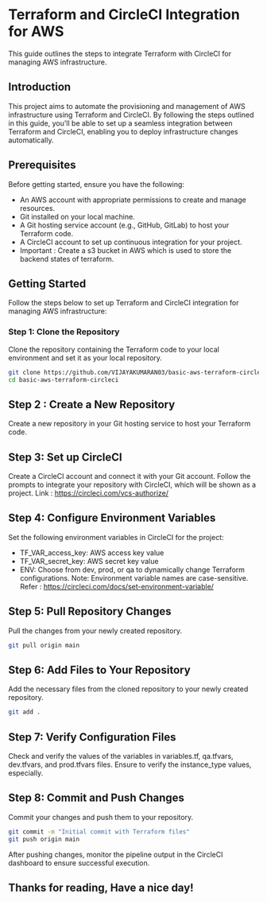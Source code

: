 # Terraform and CircleCI Integration for AWS

This guide outlines the steps to integrate Terraform with CircleCI for managing AWS infrastructure.

## Introduction

This project aims to automate the provisioning and management of AWS infrastructure using Terraform and CircleCI. By following the steps outlined in this guide, you'll be able to set up a seamless integration between Terraform and CircleCI, enabling you to deploy infrastructure changes automatically.

## Prerequisites

Before getting started, ensure you have the following:

- An AWS account with appropriate permissions to create and manage resources.
- Git installed on your local machine.
- A Git hosting service account (e.g., GitHub, GitLab) to host your Terraform code.
- A CircleCI account to set up continuous integration for your project.
- Important : Create a s3 bucket in AWS which is used to store the backend states of terraform.

## Getting Started

Follow the steps below to set up Terraform and CircleCI integration for managing AWS infrastructure:

### Step 1: Clone the Repository

Clone the repository containing the Terraform code to your local environment and set it as your local repository.

```bash
git clone https://github.com/VIJAYAKUMARAN03/basic-aws-terraform-circleci.git
cd basic-aws-terraform-circleci
```

## Step 2 : Create a New Repository
Create a new repository in your Git hosting service to host your Terraform code.

## Step 3: Set up CircleCI
Create a CircleCI account and connect it with your Git account. Follow the prompts to integrate your repository with CircleCI, which will be shown as a project.
Link : https://circleci.com/vcs-authorize/

## Step 4: Configure Environment Variables
Set the following environment variables in CircleCI for the project:
- TF_VAR_access_key: AWS access key value
- TF_VAR_secret_key: AWS secret key value
- ENV: Choose from dev, prod, or qa to dynamically change Terraform configurations.
Note: Environment variable names are case-sensitive.
Refer : https://circleci.com/docs/set-environment-variable/

## Step 5: Pull Repository Changes
Pull the changes from your newly created repository.
```bash
git pull origin main
```

## Step 6: Add Files to Your Repository
Add the necessary files from the cloned repository to your newly created repository.
```bash
git add .
```

## Step 7: Verify Configuration Files
Check and verify the values of the variables in variables.tf, qa.tfvars, dev.tfvars, and prod.tfvars files. Ensure to verify the instance_type values, especially.

## Step 8: Commit and Push Changes
Commit your changes and push them to your repository.
```bash
git commit -m "Initial commit with Terraform files"
git push origin main
```

After pushing changes, monitor the pipeline output in the CircleCI dashboard to ensure successful execution.


## Thanks for reading, Have a nice day!
